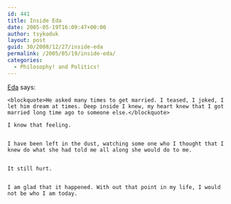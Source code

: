 ```yaml
---
id: 441
title: Inside Eda
date: 2005-05-19T16:09:47+00:00
author: tsykoduk
layout: post
guid: 30/2008/12/27/inside-eda
permalink: /2005/05/19/inside-eda/
categories:
  - Philosophy! and Politics!
---
```

<a href="http://insid-e-da.blogspot.com/2005/04/marriage-proposal.htm">Eda</a> says:


	<blockquote>He asked many times to get married. I teased, I joked, I let him dream at times. Deep inside I knew, my heart knew that I got married long time ago to someone else.</blockquote>

	I know that feeling.


	I have been left in the dust, watching some one who I thought that I knew do what she had told me all along she would do to me.


	It still hurt.


	I am glad that it happened. With out that point in my life, I would not be who I am today.